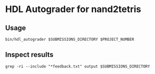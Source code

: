 # HDL Autograder for nand2tetris

## Usage
`bin/hdl_autograder $SUBMISSIONS_DIRECTORY $PROJECT_NUMBER`

## Inspect results
`grep -ri --include "*feedback.txt" output $SUBMISSIONS_DIRECTORY`
